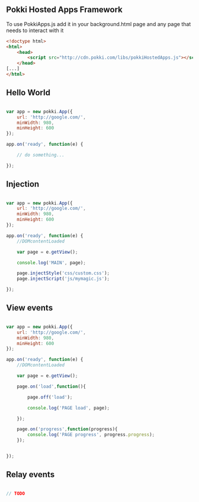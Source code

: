 ## Pokki Hosted Apps Framework

To use PokkiApps.js add it in your background.html page and any page that needs to interact with it

```html
<!doctype html>
<html>
	<head>
		<script src="http://cdn.pokki.com/libs/pokkiHostedApps.js"></script>
	</head>
[...]
</html>
```


## Hello World

```javascript

var app = new pokki.App({
	url: 'http://google.com/',
	minWidth: 980,
	minHeight: 600
});

app.on('ready', function(e) {

	// do something...

});

```

## Injection

```javascript

var app = new pokki.App({
	url: 'http://google.com/',
	minWidth: 980,
	minHeight: 600
});

app.on('ready', function(e) {
	//DOMcontentLoaded

	var page = e.getView();

	console.log('MAIN', page);

	page.injectStyle('css/custom.css');
	page.injectScript('js/mymagic.js');

});

```

## View events

```javascript

var app = new pokki.App({
	url: 'http://google.com/',
	minWidth: 980,
	minHeight: 600
});

app.on('ready', function(e) {
	//DOMcontentLoaded

	var page = e.getView();

	page.on('load',function(){

		page.off('load');

		console.log('PAGE load', page);

	});

	page.on('progress',function(progress){
		console.log('PAGE progress', progress.progress);
	});


});

```


## Relay events

```javascript

// TODO

```
